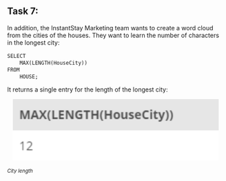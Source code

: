 ## Task 7:

In addition, the InstantStay Marketing team wants to create a word cloud from the cities of the houses. They want to learn the number of characters in the longest city:

```mysql
SELECT
    MAX(LENGTH(HouseCity))
FROM
    HOUSE;
```

It returns a single entry for the length of the longest city:

<p align='center'>
<img src='../assets/nOn4wdo0RcG2e2nYvh2a.png' width='95%' alt='City length' />
</p>

<sup>_City length_</sup>
